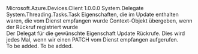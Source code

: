 <Type Name="DesiredPropertyUpdateCallback" FullName="Microsoft.Azure.Devices.Client.DesiredPropertyUpdateCallback">
  <TypeSignature Language="C#" Value="public delegate System.Threading.Tasks.Task DesiredPropertyUpdateCallback(TwinCollection desiredProperties, object userContext);" />
  <TypeSignature Language="ILAsm" Value=".class public auto ansi sealed DesiredPropertyUpdateCallback extends System.MulticastDelegate" />
  <TypeSignature Language="DocId" Value="T:Microsoft.Azure.Devices.Client.DesiredPropertyUpdateCallback" />
  <TypeSignature Language="VB.NET" Value="Public Delegate Function DesiredPropertyUpdateCallback(desiredProperties As TwinCollection, userContext As Object) As Task " />
  <TypeSignature Language="F#" Value="type DesiredPropertyUpdateCallback = delegate of TwinCollection * obj -&gt; Task" />
  <AssemblyInfo>
    <AssemblyName>Microsoft.Azure.Devices.Client</AssemblyName>
    <AssemblyVersion>1.0.0.0</AssemblyVersion>
  </AssemblyInfo>
  <Base>
    <BaseTypeName>System.Delegate</BaseTypeName>
  </Base>
  <Parameters>
    <Parameter Name="desiredProperties" Type="Microsoft.Azure.Devices.Shared.TwinCollection" />
    <Parameter Name="userContext" Type="System.Object" />
  </Parameters>
  <ReturnValue>
    <ReturnType>System.Threading.Tasks.Task</ReturnType>
  </ReturnValue>
  <Docs>
    <param name="desiredProperties">Eigenschaften, die im Update enthalten waren, die vom Dienst empfangen wurde</param>
    <param name="userContext">Context-Objekt übergeben, wenn der Rückruf registriert wurde</param>
    <summary>
            Der Delegat für die gewünschte Eigenschaft Update Rückrufe.  Dies wird jedes Mal, wenn wir einen PATCH vom Dienst empfangen aufgerufen.
            </summary>
    <returns>To be added.</returns>
    <remarks>To be added.</remarks>
  </Docs>
</Type>